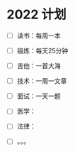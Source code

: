 # 2022 计划
- [ ] 读书：每周一本
- [ ] 锻炼：每天25分钟
- [ ] 吉他：一首大海
- [ ] 技术：一周一文章
- [ ] 面试：一天一题

- [ ] 医学：
- [ ] 法律：
- [ ] 。。。
